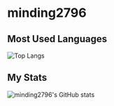 # minding2796
## Most Used Languages
![Top Langs](https://github-readme-stats.vercel.app/api/top-langs/?username=minding2796&layout=compact)
## My Stats
![minding2796's GitHub stats](https://github-readme-stats.vercel.app/api?username=minding2796&show_icons=true&theme=radical&show=reviews,discussions_started,discussions_answered,prs_merged,prs_merged_percentage)
